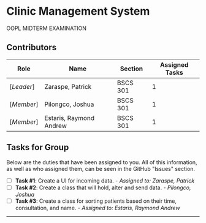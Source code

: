 ﻿# Clinic Management System
OOPL MIDTERM EXAMINATION

## Contributors
|Role   |Name   | Section | Assigned Tasks |
|---|---|---|---|
| [*Leader*] | Zaraspe, Patrick  | BSCS 301 | 1
| [*Member*] | Pilongco, Joshua | BSCS 301 | 1
| [*Member*] | Estaris, Raymond Andrew | BSCS 301 | 1

## Tasks for Group
Below are the duties that have been assigned to you. All of this information, as well as who assigned them, can be seen in the GitHub "Issues" section.
- [ ] **Task #1**: Create a UI for incoming data. - *Assigned to: Zaraspe, Patrick*
- [ ] **Task #2**: Create a class that will hold, alter and send data. - *Pilongco, Joshua*
- [ ] **Task #3**: Create a class for sorting patients based on their time, consultation, and name. - *Assigned to: Estaris, Raymond Andrew*
---
